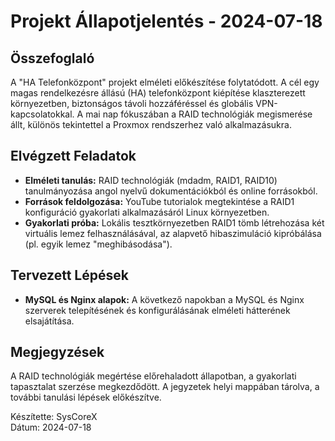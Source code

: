 # Projekt Állapotjelentés - 2024-07-18

## Összefoglaló
A "HA Telefonközpont" projekt elméleti előkészítése folytatódott. A cél egy magas rendelkezésre állású (HA) telefonközpont kiépítése klaszterezett környezetben, biztonságos távoli hozzáféréssel és globális VPN-kapcsolatokkal. A mai nap fókuszában a RAID technológiák megismerése állt, különös tekintettel a Proxmox rendszerhez való alkalmazásukra.

## Elvégzett Feladatok
- **Elméleti tanulás:** RAID technológiák (mdadm, RAID1, RAID10) tanulmányozása angol nyelvű dokumentációkból és online forrásokból.
- **Források feldolgozása:** YouTube tutorialok megtekintése a RAID1 konfiguráció gyakorlati alkalmazásáról Linux környezetben.
- **Gyakorlati próba:** Lokális tesztkörnyezetben RAID1 tömb létrehozása két virtuális lemez felhasználásával, az alapvető hibaszimuláció kipróbálása (pl. egyik lemez "meghibásodása").

## Tervezett Lépések
- **MySQL és Nginx alapok:** A következő napokban a MySQL és Nginx szerverek telepítésének és konfigurálásának elméleti hátterének elsajátítása.

## Megjegyzések
A RAID technológiák megértése előrehaladott állapotban, a gyakorlati tapasztalat szerzése megkezdődött. A jegyzetek helyi mappában tárolva, a további tanulási lépések előkészítve.

Készítette: SysCoreX  
Dátum: 2024-07-18
